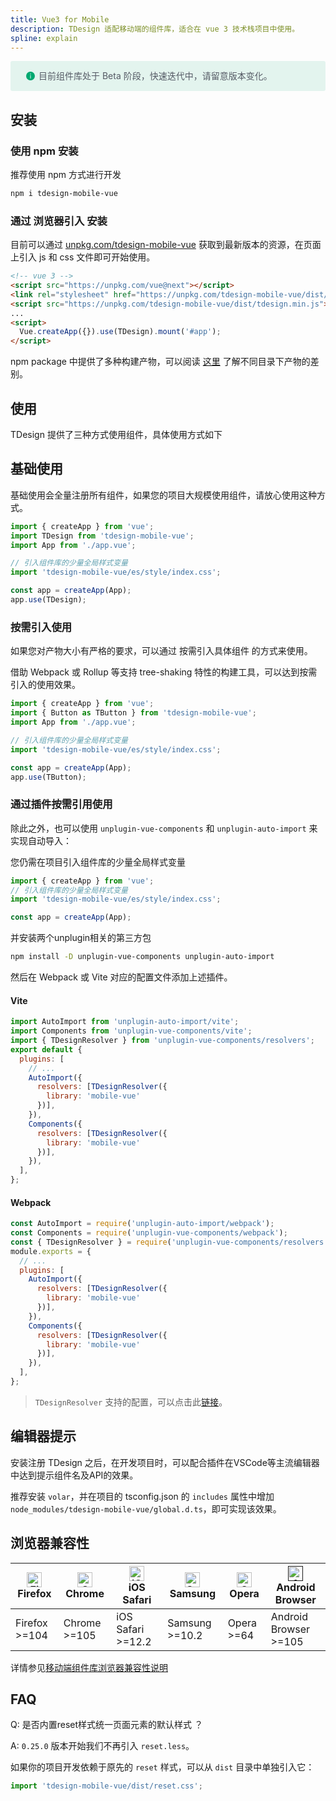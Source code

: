 ```yaml
---
title: Vue3 for Mobile
description: TDesign 适配移动端的组件库，适合在 vue 3 技术栈项目中使用。
spline: explain
---
```




<div style="background: rgba(0, 168, 112, .1); display: flex; align-items: center; line-height: 20px; padding: 14px 24px; border-radius: 3px; color: #555a65">
  <svg fill="none" viewBox="0 0 16 16" width="16px" height="16px" style="margin-right: 5px">
    <path fill="#00a870" d="M8 15A7 7 0 108 1a7 7 0 000 14zM7.4 4h1.2v1.2H7.4V4zm.1 2.5h1V12h-1V6.5z" fillOpacity="0.9"></path>
  </svg>
  目前组件库处于 Beta 阶段，快速迭代中，请留意版本变化。
</div>

## 安装

### 使用 npm 安装

推荐使用 npm 方式进行开发

```bash
npm i tdesign-mobile-vue
```

### 通过 浏览器引入 安装

目前可以通过 [unpkg.com/tdesign-mobile-vue](https://unpkg.com/tdesign-mobile-vue) 获取到最新版本的资源，在页面上引入 js 和 css 文件即可开始使用。

```html
<!-- vue 3 -->
<script src="https://unpkg.com/vue@next"></script>
<link rel="stylesheet" href="https://unpkg.com/tdesign-mobile-vue/dist/tdesign.min.css" />
<script src="https://unpkg.com/tdesign-mobile-vue/dist/tdesign.min.js"></script>
...
<script>
  Vue.createApp({}).use(TDesign).mount('#app');
</script>
```

npm package 中提供了多种构建产物，可以阅读 [这里](https://github.com/Tencent/tdesign/blob/main/docs/develop-install.md) 了解不同目录下产物的差别。


## 使用

TDesign 提供了三种方式使用组件，具体使用方式如下

## 基础使用

基础使用会全量注册所有组件，如果您的项目大规模使用组件，请放心使用这种方式。

```js
import { createApp } from 'vue';
import TDesign from 'tdesign-mobile-vue';
import App from './app.vue';

// 引入组件库的少量全局样式变量
import 'tdesign-mobile-vue/es/style/index.css';

const app = createApp(App);
app.use(TDesign);
```

### 按需引入使用

如果您对产物大小有严格的要求，可以通过 按需引入具体组件 的方式来使用。

借助 Webpack 或 Rollup 等支持 tree-shaking 特性的构建工具，可以达到按需引入的使用效果。

```js
import { createApp } from 'vue';
import { Button as TButton } from 'tdesign-mobile-vue';
import App from './app.vue';

// 引入组件库的少量全局样式变量
import 'tdesign-mobile-vue/es/style/index.css';

const app = createApp(App);
app.use(TButton);
```

### 通过插件按需引用使用

除此之外，也可以使用 `unplugin-vue-components` 和 `unplugin-auto-import` 来实现自动导入：

您仍需在项目引入组件库的少量全局样式变量
```js
import { createApp } from 'vue';
// 引入组件库的少量全局样式变量
import 'tdesign-mobile-vue/es/style/index.css';

const app = createApp(App);
```
并安装两个unplugin相关的第三方包
```bash
npm install -D unplugin-vue-components unplugin-auto-import
```

然后在 Webpack 或 Vite 对应的配置文件添加上述插件。

#### Vite

```js
import AutoImport from 'unplugin-auto-import/vite';
import Components from 'unplugin-vue-components/vite';
import { TDesignResolver } from 'unplugin-vue-components/resolvers';
export default {
  plugins: [
    // ...
    AutoImport({
      resolvers: [TDesignResolver({
        library: 'mobile-vue'
      })],
    }),
    Components({
      resolvers: [TDesignResolver({
        library: 'mobile-vue'
      })],
    }),
  ],
};
```

#### Webpack

```js
const AutoImport = require('unplugin-auto-import/webpack');
const Components = require('unplugin-vue-components/webpack');
const { TDesignResolver } = require('unplugin-vue-components/resolvers');
module.exports = {
  // ...
  plugins: [
    AutoImport({
      resolvers: [TDesignResolver({
        library: 'mobile-vue'
      })],
    }),
    Components({
      resolvers: [TDesignResolver({
        library: 'mobile-vue'
      })],
    }),
  ],
};
```

> `TDesignResolver` 支持的配置，可以点击此[链接](https://github.com/antfu/unplugin-vue-components/blob/main/src/core/resolvers/tdesign.ts#L4)。

## 编辑器提示

安装注册 TDesign 之后，在开发项目时，可以配合插件在VSCode等主流编辑器中达到提示组件名及API的效果。

推荐安装 `volar`，并在项目的 tsconfig.json 的 `includes` 属性中增加`node_modules/tdesign-mobile-vue/global.d.ts`，即可实现该效果。

## 浏览器兼容性

| [<img src="https://raw.githubusercontent.com/alrra/browser-logos/master/src/firefox/firefox_48x48.png" alt="Firefox" width="24px" height="24px" />](http://godban.github.io/browsers-support-badges/)<br/>Firefox | [<img src="https://raw.githubusercontent.com/alrra/browser-logos/master/src/chrome/chrome_48x48.png" alt="Chrome" width="24px" height="24px" />](http://godban.github.io/browsers-support-badges/)<br/>Chrome | [<img src="https://raw.githubusercontent.com/alrra/browser-logos/master/src/safari-ios/safari-ios_48x48.png" alt="iOS Safari" width="24px" height="24px" />](http://godban.github.io/browsers-support-badges/)<br/> iOS Safari| [<img src="https://raw.githubusercontent.com/alrra/browser-logos/master/src/samsung-internet/samsung-internet_48x48.png" alt="Samsung" width="24px" height="24px" />](http://godban.github.io/browsers-support-badges/)<br/>Samsung | [<img src="https://raw.githubusercontent.com/alrra/browser-logos/master/src/opera/opera_48x48.png" alt="Opera" width="24px" height="24px" />](http://godban.github.io/browsers-support-badges/)<br/>Opera |[<img src="https://user-images.githubusercontent.com/51158141/189169679-71e045f6-9b9b-4baf-8b9f-e045a40216f5.png" alt="Android Browser" width="24px" height="24px" />]()<br/>Android Browser|
| --------- | --------- | --------- | --------- | --------- |--------- |
| Firefox >=104| Chrome >=105| iOS Safari >=12.2| Samsung >=10.2 | Opera >=64 | Android Browser >=105 |

详情参见[移动端组件库浏览器兼容性说明](https://github.com/Tencent/tdesign/wiki/Browser-Compatibility)


## FAQ

Q: 是否内置reset样式统一页面元素的默认样式 ？

A: `0.25.0` 版本开始我们不再引入 `reset.less`。

如果你的项目开发依赖于原先的 `reset` 样式，可以从 `dist` 目录中单独引入它：

```js
import 'tdesign-mobile-vue/dist/reset.css';
```
